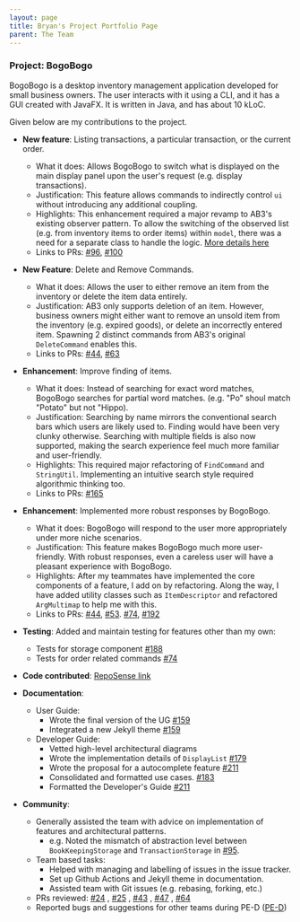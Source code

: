 ```yaml
---
layout: page 
title: Bryan's Project Portfolio Page
parent: The Team
---
```


### Project: BogoBogo

BogoBogo is a desktop inventory management application developed for small business owners. The user
interacts with it using a CLI, and it has a GUI created with JavaFX. It is written in Java, and has about 10 kLoC.

Given below are my contributions to the project.

* **New feature**: Listing transactions, a particular transaction, or the current order.
    * What it does: Allows BogoBogo to switch what is displayed on the main display panel upon the user's request (e.g. display transactions).
    * Justification: This feature allows commands to indirectly control `ui` without introducing any additional coupling.
    * Highlights: This enhancement required a major revamp to AB3's existing observer pattern.
      To allow the switching of the observed list (e.g. from inventory items to order items) within `model`, there was a need for a separate class to handle the logic. [More details here](https://ay2122s1-cs2103-f10-2.github.io/tp/DeveloperGuide.html#controlling-the-display-panel-in-ui)
    * Links to PRs: [\#96](https://github.com/AY2122S1-CS2103-F10-2/tp/pull/96), [\#100](https://github.com/AY2122S1-CS2103-F10-2/tp/pull/100)

* **New Feature**: Delete and Remove Commands.
    * What it does: Allows the user to either remove an item from the inventory or delete the item data entirely.
    * Justification: AB3 only supports deletion of an item. However, business owners might either want to remove an unsold item
      from the inventory (e.g. expired goods), or delete an incorrectly entered item. Spawning 2 distinct commands from AB3's
      original `DeleteCommand` enables this.
    * Links to PRs: [\#44](https://github.com/AY2122S1-CS2103-F10-2/tp/pull/44), [\#63](https://github.com/AY2122S1-CS2103-F10-2/tp/pull/63)

* **Enhancement**: Improve finding of items.
    * What it does: Instead of searching for exact word matches, BogoBogo searches for partial word matches. (e.g. "Po" shoul match "Potato" but not "Hippo).
    * Justification: Searching by name mirrors the conventional search bars which users are likely used to. Finding would have been very clunky otherwise.
      Searching with multiple fields is also now supported, making the search experience feel much more familiar and user-friendly.
    * Highlights: This required major refactoring of `FindCommand` and `StringUtil`. Implementing an intuitive search style required algorithmic thinking too.
    * Links to PRs: [\#165](https://github.com/AY2122S1-CS2103-F10-2/tp/pull/165)

* **Enhancement**: Implemented more robust responses by BogoBogo.
    * What it does: BogoBogo will respond to the user more appropriately under more niche scenarios.
    * Justification: This feature makes BogoBogo much more user-friendly. With robust responses, even a careless user will have a pleasant experience with BogoBogo.
    * Highlights: After my teammates have implemented the core components of a feature, I add on by refactoring. Along the way, I have added utility classes such as `ItemDescriptor` and refactored `ArgMultimap` to help me with this.
    * Links to PRs: [\#44](https://github.com/AY2122S1-CS2103-F10-2/tp/pull/44), [\#53](https://github.com/AY2122S1-CS2103-F10-2/tp/pull/53). [\#74](https://github.com/AY2122S1-CS2103-F10-2/tp/pull/74), [\#192](https://github.com/AY2122S1-CS2103-F10-2/tp/pull/192)

* **Testing**: Added and maintain testing for features other than my own:
    * Tests for storage component [\#188](https://github.com/AY2122S1-CS2103-F10-2/tp/pull/188)
    * Tests for order related commands [\#74](https://github.com/AY2122S1-CS2103-F10-2/tp/pull/74)
    
* **Code
  contributed**: [RepoSense link](https://nus-cs2103-ay2122s1.github.io/tp-dashboard/?search=&sort=groupTitle&sortWithin=title&timeframe=commit&mergegroup=&groupSelect=groupByRepos&breakdown=true&checkedFileTypes=docs~functional-code~test-code~other&since=2021-09-17&tabOpen=true&tabType=authorship&tabAuthor=bryanwee023&tabRepo=AY2122S1-CS2103-F10-2%2Ftp%5Bmaster%5D&authorshipIsMergeGroup=false&authorshipFileTypes=docs~functional-code~test-code&authorshipIsBinaryFileTypeChecked=false)

* **Documentation**:
    * User Guide:
      * Wrote the final version of the UG [\#159](https://github.com/AY2122S1-CS2103-F10-2/tp/pull/159)
      * Integrated a new Jekyll theme [\#159](https://github.com/AY2122S1-CS2103-F10-2/tp/pull/159)
    * Developer Guide:
      * Vetted high-level architectural diagrams
      * Wrote the implementation details of `DisplayList` [\#179](https://github.com/AY2122S1-CS2103-F10-2/tp/pull/76)
      * Wrote the proposal for a autocomplete feature [\#211](https://github.com/AY2122S1-CS2103-F10-2/tp/pull/211)
      * Consolidated and formatted use cases. [\#183](https://github.com/AY2122S1-CS2103-F10-2/tp/pull/183)
      * Formatted the Developer's Guide [\#211](https://github.com/AY2122S1-CS2103-F10-2/tp/pull/211)

* **Community**:
    * Generally assisted the team with advice on implementation of features and architectural patterns. 
      * e.g. Noted the mismatch of abstraction level between `BookKeepingStorage` and `TransactionStorage` in [\#95](https://github.com/AY2122S1-CS2103-F10-2/tp/pull/95).
    * Team based tasks: 
      * Helped with managing and labelling of issues in the issue tracker.
      * Set up Github Actions and Jekyll theme in documentation.
      * Assisted team with Git issues (e.g. rebasing, forking, etc.)
    * PRs reviewed: [\#24](https://github.com/AY2122S1-CS2103-F10-2/tp/pull/24)
      , [\#25](https://github.com/AY2122S1-CS2103-F10-2/tp/pull/25)
      , [\#43](https://github.com/AY2122S1-CS2103-F10-2/tp/pull/43)
      , [\#47](https://github.com/AY2122S1-CS2103-F10-2/tp/pull/47)
      , [\#64](https://github.com/AY2122S1-CS2103-F10-2/tp/pull/64)
    * Reported bugs and suggestions for other teams during PE-D ([PE-D](https://github.com/bryanwee023/ped/issues))
